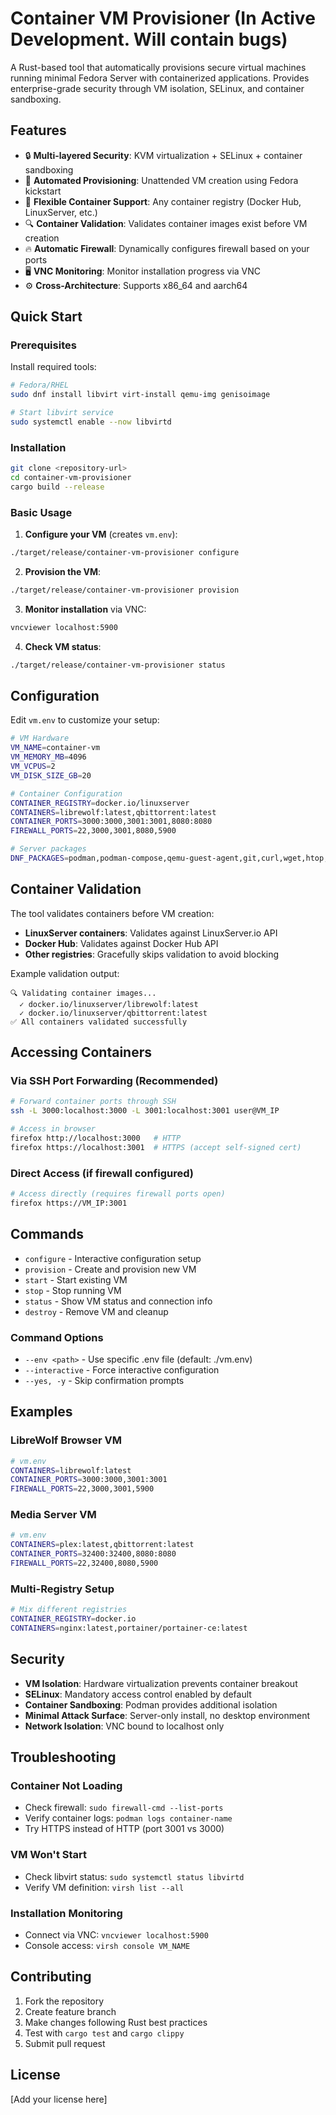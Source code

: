 # Container VM Provisioner (In Active Development. Will contain bugs)

A Rust-based tool that automatically provisions secure virtual machines running minimal Fedora Server with containerized applications. Provides enterprise-grade security through VM isolation, SELinux, and container sandboxing.

## Features

- 🔒 **Multi-layered Security**: KVM virtualization + SELinux + container sandboxing
- 🚀 **Automated Provisioning**: Unattended VM creation using Fedora kickstart
- 🐳 **Flexible Container Support**: Any container registry (Docker Hub, LinuxServer, etc.)
- 🔍 **Container Validation**: Validates container images exist before VM creation
- 🔥 **Automatic Firewall**: Dynamically configures firewall based on your ports
- 🖥️ **VNC Monitoring**: Monitor installation progress via VNC
- ⚙️ **Cross-Architecture**: Supports x86_64 and aarch64

## Quick Start

### Prerequisites

Install required tools:
```bash
# Fedora/RHEL
sudo dnf install libvirt virt-install qemu-img genisoimage

# Start libvirt service
sudo systemctl enable --now libvirtd
```

### Installation

```bash
git clone <repository-url>
cd container-vm-provisioner
cargo build --release
```

### Basic Usage

1. **Configure your VM** (creates `vm.env`):
```bash
./target/release/container-vm-provisioner configure
```

2. **Provision the VM**:
```bash
./target/release/container-vm-provisioner provision
```

3. **Monitor installation** via VNC:
```bash
vncviewer localhost:5900
```

4. **Check VM status**:
```bash
./target/release/container-vm-provisioner status
```

## Configuration

Edit `vm.env` to customize your setup:

```bash
# VM Hardware
VM_NAME=container-vm
VM_MEMORY_MB=4096
VM_VCPUS=2
VM_DISK_SIZE_GB=20

# Container Configuration
CONTAINER_REGISTRY=docker.io/linuxserver
CONTAINERS=librewolf:latest,qbittorrent:latest
CONTAINER_PORTS=3000:3000,3001:3001,8080:8080
FIREWALL_PORTS=22,3000,3001,8080,5900

# Server packages
DNF_PACKAGES=podman,podman-compose,qemu-guest-agent,git,curl,wget,htop,vim
```

## Container Validation

The tool validates containers before VM creation:

- **LinuxServer containers**: Validates against LinuxServer.io API
- **Docker Hub**: Validates against Docker Hub API  
- **Other registries**: Gracefully skips validation to avoid blocking

Example validation output:
```
🔍 Validating container images...
  ✓ docker.io/linuxserver/librewolf:latest
  ✓ docker.io/linuxserver/qbittorrent:latest
✅ All containers validated successfully
```

## Accessing Containers

### Via SSH Port Forwarding (Recommended)
```bash
# Forward container ports through SSH
ssh -L 3000:localhost:3000 -L 3001:localhost:3001 user@VM_IP

# Access in browser
firefox http://localhost:3000   # HTTP
firefox https://localhost:3001  # HTTPS (accept self-signed cert)
```

### Direct Access (if firewall configured)
```bash
# Access directly (requires firewall ports open)
firefox https://VM_IP:3001
```

## Commands

- `configure` - Interactive configuration setup
- `provision` - Create and provision new VM
- `start` - Start existing VM
- `stop` - Stop running VM  
- `status` - Show VM status and connection info
- `destroy` - Remove VM and cleanup

### Command Options

- `--env <path>` - Use specific .env file (default: ./vm.env)
- `--interactive` - Force interactive configuration
- `--yes, -y` - Skip confirmation prompts

## Examples

### LibreWolf Browser VM
```bash
# vm.env
CONTAINERS=librewolf:latest
CONTAINER_PORTS=3000:3000,3001:3001
FIREWALL_PORTS=22,3000,3001,5900
```

### Media Server VM  
```bash
# vm.env
CONTAINERS=plex:latest,qbittorrent:latest
CONTAINER_PORTS=32400:32400,8080:8080
FIREWALL_PORTS=22,32400,8080,5900
```

### Multi-Registry Setup
```bash
# Mix different registries
CONTAINER_REGISTRY=docker.io
CONTAINERS=nginx:latest,portainer/portainer-ce:latest
```

## Security

- **VM Isolation**: Hardware virtualization prevents container breakout
- **SELinux**: Mandatory access control enabled by default
- **Container Sandboxing**: Podman provides additional isolation
- **Minimal Attack Surface**: Server-only install, no desktop environment
- **Network Isolation**: VNC bound to localhost only

## Troubleshooting

### Container Not Loading
- Check firewall: `sudo firewall-cmd --list-ports`
- Verify container logs: `podman logs container-name`
- Try HTTPS instead of HTTP (port 3001 vs 3000)

### VM Won't Start
- Check libvirt status: `sudo systemctl status libvirtd`
- Verify VM definition: `virsh list --all`

### Installation Monitoring
- Connect via VNC: `vncviewer localhost:5900`
- Console access: `virsh console VM_NAME`

## Contributing

1. Fork the repository
2. Create feature branch
3. Make changes following Rust best practices
4. Test with `cargo test` and `cargo clippy`
5. Submit pull request

## License

[Add your license here]
